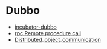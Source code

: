 # Dubbo

- [incubator-dubbo](https://github.com/apache/incubator-dubbo)
- [rpc Remote procedure call](https://en.wikipedia.org/wiki/Remote_procedure_call)
- [Distributed_object_communication](https://en.wikipedia.org/wiki/Distributed_object_communication)
